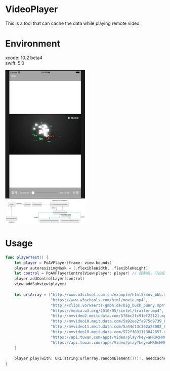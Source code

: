 # VideoPlayer
This is a tool that can cache the data while playing remote video.

# Environment
xcode: 10.2 beta4  
swift: 5.0

<img src="https://github.com/ZhongshanHuang/VideoPlayer/raw/master/Docs/shot.png" width="50%" height="50%">

<img src="https://github.com/ZhongshanHuang/VideoPlayer/raw/master/Docs/architecture.png" width="50%" height="50%">

# Usage

``` swift
func playerTest() {
    let player = PoAVPlayer(frame: view.bounds)
    player.autoresizingMask = [.flexibleWidth, .flexibleHeight]
    let control = PoAVPlayerControlView(player: player) // 控制层，可自定义替换
    player.addControlLayer(control)
    view.addSubview(player)

    let urlArray = ["http://www.w3school.com.cn/example/html5/mov_bbb.mp4",
                    "https://www.w3schools.com/html/movie.mp4",
                    "http://clips.vorwaerts-gmbh.de/big_buck_bunny.mp4",
                    "https://media.w3.org/2010/05/sintel/trailer.mp4",
                    "http://mvvideo2.meitudata.com/576bc2fc91ef22121.mp4",
                    "http://mvvideo10.meitudata.com/5a92ee2fa975d9739_H264_3.mp4",
                    "http://mvvideo11.meitudata.com/5a44d13c362a23002_H264_11_5.mp4",
                    "http://mvvideo10.meitudata.com/572ff691113842657.mp4",
                    "https://api.tuwan.com/apps/Video/play?key=aHR0cHM6Ly92LnFxLmNvbS9pZnJhbWUvcGxheWVyLmh0bWw%2FdmlkPXUwNjk3MmtqNWV6JnRpbnk9MCZhdXRvPTA%3D&aid=381374",
                    "https://api.tuwan.com/apps/Video/play?key=aHR0cHM6Ly92LnFxLmNvbS9pZnJhbWUvcGxheWVyLmh0bWw%2FdmlkPWswNjk2enBud2xvJnRpbnk9MCZhdXRvPTA%3D&aid=381395"
    ]

    player.play(with: URL(string:urlArray.randomElement()!)!, needCache: true)
}
```
